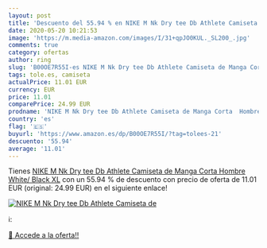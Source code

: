 ```yaml
---
layout: post
title: 'Descuento del 55.94 % en NIKE M Nk Dry tee Db Athlete Camiseta de'
date: 2020-05-20 10:21:53
image: 'https://m.media-amazon.com/images/I/31+qpJO0KUL._SL200_.jpg'
comments: true
category: ofertas
author: ring
slug: 'B00OE7R55I-es NIKE M Nk Dry tee Db Athlete Camiseta de Manga Corta...'
tags: tole.es, camiseta
actualPrice: 11.01 EUR
currency: EUR
price: 11.01
comparePrice: 24.99 EUR
prodname: 'NIKE M Nk Dry tee Db Athlete Camiseta de Manga Corta  Hombre  White/ Black   XL'
country: 'es'
flag: '🇪🇸'
buyurl: 'https://www.amazon.es/dp/B00OE7R55I/?tag=tolees-21'
descuento: '55.94'
average: '11.01'
---
```


Tienes [NIKE M Nk Dry tee Db Athlete Camiseta de Manga Corta  Hombre  White/ Black   XL](https://www.amazon.es/dp/B00OE7R55I/?tag=tolees-21) con un 55.94 % de descuento con precio de oferta de 11.01 EUR (original: 24.99 EUR) en el siguiente enlace!

[![NIKE M Nk Dry tee Db Athlete Camiseta de](https://m.media-amazon.com/images/I/31+qpJO0KUL._SL200_.jpg)](https://www.amazon.es/dp/B00OE7R55I/?tag=tolees-21)

ℹ️:


[🛒 Accede a la oferta!!](https://www.amazon.es/dp/B00OE7R55I/?tag=tolees-21)
